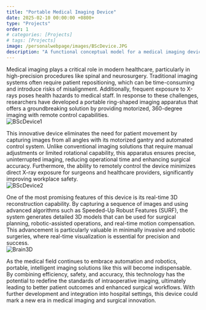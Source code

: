 ```yaml
---
title: "Portable Medical Imaging Device"
date: 2025-02-10 00:00:00 +0800+
type: "Projects"
order: 1
# categories: [Projects]
# tags: [Projects]
image: /personalwebpage/images/BScDevice.JPG
description: "A functional conceptual model for a medical imaging device intended for decreasing errors in delicate surgical operations and without the need to move the patient."
---
```


Medical imaging plays a critical role in modern healthcare, particularly in high-precision procedures like spinal and neurosurgery. Traditional imaging systems often require patient repositioning, which can be time-consuming and introduce risks of misalignment. Additionally, frequent exposure to X-rays poses health hazards to medical staff. In response to these challenges, researchers have developed a portable ring-shaped imaging apparatus that offers a groundbreaking solution by providing motorized, 360-degree imaging with remote control capabilities.  
![BScDevice1](/personalwebpage/images/BScDevice1.JPG)

This innovative device eliminates the need for patient movement by capturing images from all angles with its motorized gantry and automated control system. Unlike conventional imaging solutions that require manual adjustments or limited rotational capability, this apparatus ensures precise, uninterrupted imaging, reducing operational time and enhancing surgical accuracy. Furthermore, the ability to remotely control the device minimizes direct X-ray exposure for surgeons and healthcare providers, significantly improving workplace safety.  
![BScDevice2](/personalwebpage/images/BScDevice2.PNG)

One of the most promising features of this device is its real-time 3D reconstruction capability. By capturing a sequence of images and using advanced algorithms such as Speeded-Up Robust Features (SURF), the system generates detailed 3D models that can be used for surgical planning, robotic-assisted operations, and real-time motion compensation. This advancement is particularly valuable in minimally invasive and robotic surgeries, where real-time visualization is essential for precision and success.  
![Brain3D](/personalwebpage/images/Brain3D.JPG)

As the medical field continues to embrace automation and robotics, portable, intelligent imaging solutions like this will become indispensable. By combining efficiency, safety, and accuracy, this technology has the potential to redefine the standards of intraoperative imaging, ultimately leading to better patient outcomes and enhanced surgical workflows. With further development and integration into hospital settings, this device could mark a new era in medical imaging and surgical innovation.